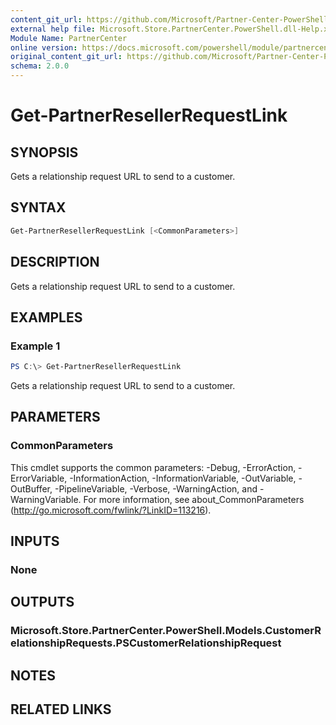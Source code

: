 ```yaml
---
content_git_url: https://github.com/Microsoft/Partner-Center-PowerShell/blob/master/docs/help/Get-PartnerResellerRequestLink.md
external help file: Microsoft.Store.PartnerCenter.PowerShell.dll-Help.xml
Module Name: PartnerCenter
online version: https://docs.microsoft.com/powershell/module/partnercenter/Get-PartnerResellerRequestLink
original_content_git_url: https://github.com/Microsoft/Partner-Center-PowerShell/blob/master/docs/help/Get-PartnerResellerRequestLink.md
schema: 2.0.0
---
```


# Get-PartnerResellerRequestLink

## SYNOPSIS
Gets a relationship request URL to send to a customer.

## SYNTAX

```powershell
Get-PartnerResellerRequestLink [<CommonParameters>]
```

## DESCRIPTION
Gets a relationship request URL to send to a customer.

## EXAMPLES

### Example 1
```powershell
PS C:\> Get-PartnerResellerRequestLink
```

Gets a relationship request URL to send to a customer.

## PARAMETERS

### CommonParameters
This cmdlet supports the common parameters: -Debug, -ErrorAction, -ErrorVariable, -InformationAction, -InformationVariable, -OutVariable, -OutBuffer, -PipelineVariable, -Verbose, -WarningAction, and -WarningVariable. For more information, see about_CommonParameters (http://go.microsoft.com/fwlink/?LinkID=113216).

## INPUTS

### None

## OUTPUTS

### Microsoft.Store.PartnerCenter.PowerShell.Models.CustomerRelationshipRequests.PSCustomerRelationshipRequest

## NOTES

## RELATED LINKS
